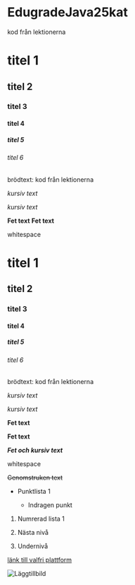 # EdugradeJava25kat
kod från lektionerna
# titel 1

## titel 2

### titel 3

#### titel 4

##### titel 5

###### titel 6

brödtext: kod från lektionerna

_kursiv text_

*kursiv text*

__Fet text__
**Fet text**

whitespace

# titel 1

## titel 2

### titel 3

#### titel 4

##### titel 5

###### titel 6

brödtext: kod från lektionerna

_kursiv text_

*kursiv text*

__Fet text__

**Fet text**

***Fet och kursiv text***

whitespace

~~Genomstruken text~~

- Punktlista 1

  - Indragen punkt

1. Numrerad lista 1

2. Nästa nivå

  3. Undernivå

[länk till valfri plattform](https://www.valfri.com)

![Läggtillbild](https://länk-till-bilden.jpg)





